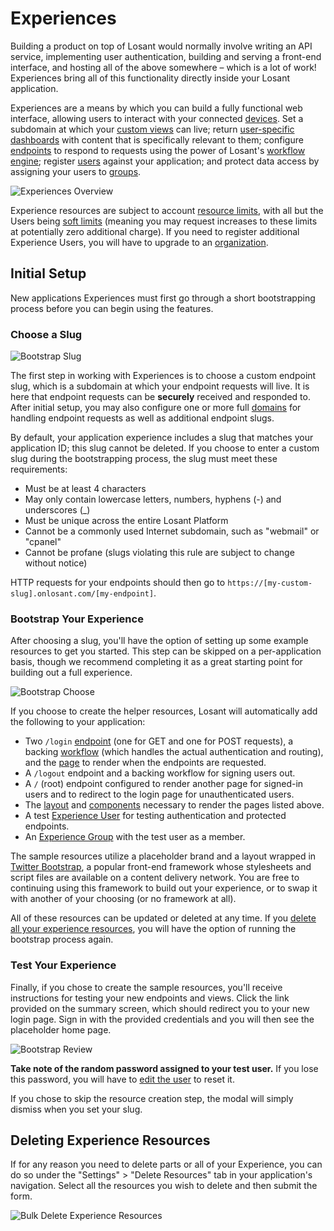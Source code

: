 # Experiences

Building a product on top of Losant would normally involve writing an API service, implementing user authentication, building and serving a front-end interface, and hosting all of the above somewhere – which is a lot of work! Experiences bring all of this functionality directly inside your Losant application.

Experiences are a means by which you can build a fully functional web interface, allowing users to interact with your connected [devices](/devices/overview/). Set a subdomain at which your [custom views](/experiences/views/) can live; return [user-specific dashboards](/experiences/views/#dashboard-pages) with content that is specifically relevant to them; configure [endpoints](/experiences/endpoints/) to respond to requests using the power of Losant's [workflow engine](/workflows/overview/); register [users](/experiences/users/) against your application; and protect data access by assigning your users to [groups](/experiences/groups/).

![Experiences Overview](/images/experiences/overview-overview.png "Experiences Overview")

Experience resources are subject to account [resource limits](/organizations/resource-limits/), with all but the Users being [soft limits](/organizations/resource-limits/#soft-limited-resources) (meaning you may request increases to these limits at potentially zero additional charge). If you need to register additional Experience Users, you will have to upgrade to an [organization](/organizations/overview/).

## Initial Setup

New applications Experiences must first go through a short bootstrapping process before you can begin using the features.

### Choose a Slug

![Bootstrap Slug](/images/experiences/overview-choose-slug.png "Bootstrap Slug")

The first step in working with Experiences is to choose a custom endpoint slug, which is a subdomain at which your endpoint requests will live. It is here that endpoint requests can be **securely** received and responded to. After initial setup, you may also configure one or more full [domains](/experiences/domains/) for handling endpoint requests as well as additional endpoint slugs.

By default, your application experience includes a slug that matches your application ID; this slug cannot be deleted. If you choose to enter a custom slug during the bootstrapping process, the slug must meet these requirements:

* Must be at least 4 characters
* May only contain lowercase letters, numbers, hyphens (-) and underscores (\_)
* Must be unique across the entire Losant Platform
* Cannot be a commonly used Internet subdomain, such as "webmail" or "cpanel"
* Cannot be profane (slugs violating this rule are subject to change without notice)

HTTP requests for your endpoints should then go to `https://[my-custom-slug].onlosant.com/[my-endpoint]`.

### Bootstrap Your Experience

After choosing a slug, you'll have the option of setting up some example resources to get you started. This step can be skipped on a per-application basis, though we recommend completing it as a great starting point for building out a full experience.

![Bootstrap Choose](/images/experiences/overview-choose-bootstrap.png "Bootstrap Choose")

If you choose to create the helper resources, Losant will automatically add the following to your application:

* Two `/login` [endpoint](/experiences/endpoints/) (one for GET and one for POST requests), a backing [workflow](/workflows/overview/) (which handles the actual authentication and routing), and the [page](/experiences/views/#pages) to render when the endpoints are requested.
* A `/logout` endpoint and a backing workflow for signing users out.
* A `/` (root) endpoint configured to render another page for signed-in users and to redirect to the login page for unauthenticated users.
* The [layout](/experiences/views/#layouts) and [components](/experiences/views/#components) necessary to render the pages listed above.
* A test [Experience User](/experiences/users/) for testing authentication and protected endpoints.
* An [Experience Group](/experiences/groups/) with the test user as a member.

The sample resources utilize a placeholder brand and a layout wrapped in [Twitter Bootstrap](https://getbootstrap.com/docs/3.3/), a popular front-end framework whose stylesheets and script files are available on a content delivery network. You are free to continuing using this framework to build out your experience, or to swap it with another of your choosing (or no framework at all).

All of these resources can be updated or deleted at any time. If you [delete all your experience resources](#deleting-experience-resources), you will have the option of running the bootstrap process again.

### Test Your Experience

Finally, if you chose to create the sample resources, you'll receive instructions for testing your new endpoints and views. Click the link provided on the summary screen, which should redirect you to your new login page. Sign in with the provided credentials and you will then see the placeholder home page.

![Bootstrap Review](/images/experiences/overview-review.png "Bootstrap Review")

**Take note of the random password assigned to your test user.** If you lose this password, you will have to [edit the user](/experiences/users/#required-fields) to reset it.

If you chose to skip the resource creation step, the modal will simply dismiss when you set your slug.

## Deleting Experience Resources

If for any reason you need to delete parts or all of your Experience, you can do so under the "Settings" > "Delete Resources" tab in your application's navigation. Select all the resources you wish to delete and then submit the form.

![Bulk Delete Experience Resources](/images/experiences/bulk-delete-experience-versions.png "Bulk Delete Experience Resources")